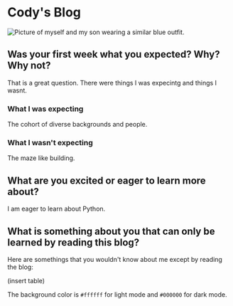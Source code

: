 # Cody's Blog #

![Picture of myself and my son wearing a similar blue outfit.](images/Photo_of_Barrett_and_Me.png)

## Was your first week what you expected? Why? Why not? ##

That is a great question. There were things I was expecintg and things I wasnt.

### What I was expecting ###

The cohort of diverse backgrounds and people.

### What I wasn't expecting ###

The maze like building. 

## What are you excited or eager to learn more about? ##

I am eager to learn about Python.

## What is something about you that can only be learned by reading this blog? ##

Here are somethings that you wouldn't know about me except by reading the blog:

(insert table)

The background color is `#ffffff` for light mode and `#000000` for dark mode.
